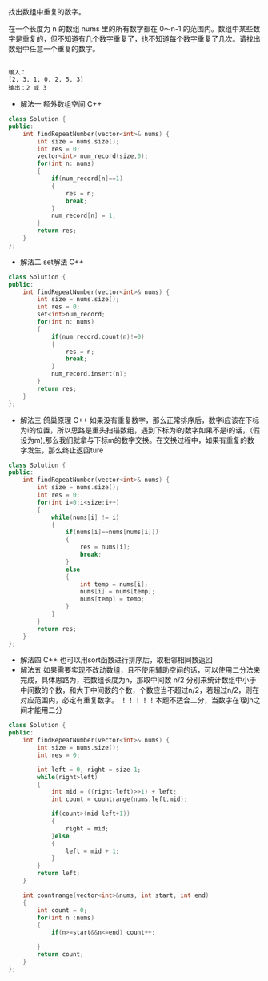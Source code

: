 找出数组中重复的数字。


在一个长度为 n 的数组 nums 里的所有数字都在 0～n-1 的范围内。数组中某些数字是重复的，但不知道有几个数字重复了，也不知道每个数字重复了几次。请找出数组中任意一个重复的数字。

```

输入：
[2, 3, 1, 0, 2, 5, 3]
输出：2 或 3 

```

- 解法一 额外数组空间 C++
```C++
class Solution {
public:
    int findRepeatNumber(vector<int>& nums) {
        int size = nums.size();
        int res = 0;
        vector<int> num_record(size,0);
        for(int n: nums)
        {
            if(num_record[n]==1)
            {
                res = n;
                break;
            }
            num_record[n] = 1;
        }
        return res;
    }
};
```
- 解法二 set解法 C++
```C++
class Solution {
public:
    int findRepeatNumber(vector<int>& nums) {
        int size = nums.size();
        int res = 0;
        set<int>num_record;
        for(int n: nums)
        {
            if(num_record.count(n)!=0)
            {
                res = n;
                break;
            }
            num_record.insert(n);
        }
        return res;
    }
};
```
- 解法三 鸽巢原理 C++ 如果没有重复数字，那么正常排序后，数字i应该在下标为i的位置，所以思路是重头扫描数组，遇到下标为i的数字如果不是i的话，（假设为m),那么我们就拿与下标m的数字交换。在交换过程中，如果有重复的数字发生，那么终止返回ture


```C++
class Solution {
public:
    int findRepeatNumber(vector<int>& nums) {
        int size = nums.size();
        int res = 0;
        for(int i=0;i<size;i++)
        {
            while(nums[i] != i)
            {
                if(nums[i]==nums[nums[i]])
                {
                    res = nums[i];
                    break;
                }
                else
                {
                    int temp = nums[i];
                    nums[i] = nums[temp];
                    nums[temp] = temp;
                }
            }
        }
        return res;
    }
};
```
- 解法四 C++ 也可以用sort函数进行排序后，取相邻相同数返回 
- 解法五 如果需要实现不改动数组，且不使用辅助空间的话，可以使用二分法来完成，具体思路为，若数组长度为n，那取中间数 n/2 分别来统计数组中小于中间数的个数，和大于中间数的个数，个数应当不超过n/2，若超过n/2，则在对应范围内，必定有重复数字。 ！！！！！本题不适合二分，当数字在1到n之间才能用二分
```C++
class Solution {
public:
    int findRepeatNumber(vector<int>& nums) {
        int size = nums.size();
        int res = 0;

        int left = 0, right = size-1;
        while(right>left)
        {
            int mid = ((right-left)>>1) + left;
            int count = countrange(nums,left,mid);

            if(count>(mid-left+1))
            {
                right = mid;
            }else
            {
                left = mid + 1;
            }
        }
        return left;
    }

    int countrange(vector<int>&nums, int start, int end)
    {
        int count = 0;
        for(int n :nums)                                        
        {
            if(n>=start&&n<=end) count++;

        }
        return count;
    }
};                                                                                                                                                                                           
```